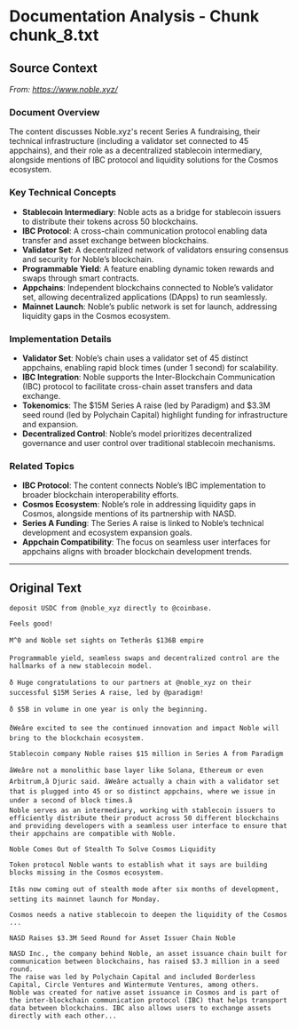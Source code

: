 # Documentation Analysis - Chunk chunk_8.txt

## Source Context
*From: https://www.noble.xyz/*

### Document Overview  
The content discusses Noble.xyz's recent Series A fundraising, their technical infrastructure (including a validator set connected to 45 appchains), and their role as a decentralized stablecoin intermediary, alongside mentions of IBC protocol and liquidity solutions for the Cosmos ecosystem.  

### Key Technical Concepts  
- **Stablecoin Intermediary**: Noble acts as a bridge for stablecoin issuers to distribute their tokens across 50 blockchains.  
- **IBC Protocol**: A cross-chain communication protocol enabling data transfer and asset exchange between blockchains.  
- **Validator Set**: A decentralized network of validators ensuring consensus and security for Noble’s blockchain.  
- **Programmable Yield**: A feature enabling dynamic token rewards and swaps through smart contracts.  
- **Appchains**: Independent blockchains connected to Noble’s validator set, allowing decentralized applications (DApps) to run seamlessly.  
- **Mainnet Launch**: Noble’s public network is set for launch, addressing liquidity gaps in the Cosmos ecosystem.  

### Implementation Details  
- **Validator Set**: Noble’s chain uses a validator set of 45 distinct appchains, enabling rapid block times (under 1 second) for scalability.  
- **IBC Integration**: Noble supports the Inter-Blockchain Communication (IBC) protocol to facilitate cross-chain asset transfers and data exchange.  
- **Tokenomics**: The $15M Series A raise (led by Paradigm) and $3.3M seed round (led by Polychain Capital) highlight funding for infrastructure and expansion.  
- **Decentralized Control**: Noble’s model prioritizes decentralized governance and user control over traditional stablecoin mechanisms.  

### Related Topics  
- **IBC Protocol**: The content connects Noble’s IBC implementation to broader blockchain interoperability efforts.  
- **Cosmos Ecosystem**: Noble’s role in addressing liquidity gaps in Cosmos, alongside mentions of its partnership with NASD.  
- **Series A Funding**: The Series A raise is linked to Noble’s technical development and ecosystem expansion goals.  
- **Appchain Compatibility**: The focus on seamless user interfaces for appchains aligns with broader blockchain development trends.

---

## Original Text
```
deposit USDC from @noble_xyz directly to @coinbase.

Feels good!

M^0 and Noble set sights on Tetherâs $136B empire

Programmable yield, seamless swaps and decentralized control are the hallmarks of a new stablecoin model.

ð Huge congratulations to our partners at @noble_xyz on their successful $15M Series A raise, led by @paradigm! 

ð $5B in volume in one year is only the beginning.

ðWeâre excited to see the continued innovation and impact Noble will bring to the blockchain ecosystem.

Stablecoin company Noble raises $15 million in Series A from Paradigm

âWeâre not a monolithic base layer like Solana, Ethereum or even Arbitrum,â Djuric said. âWeâre actually a chain with a validator set that is plugged into 45 or so distinct appchains, where we issue in under a second of block times.â 
Noble serves as an intermediary, working with stablecoin issuers to efficiently distribute their product across 50 different blockchains and providing developers with a seamless user interface to ensure that their appchains are compatible with Noble.

Noble Comes Out of Stealth To Solve Cosmos Liquidity

Token protocol Noble wants to establish what it says are building blocks missing in the Cosmos ecosystem.

Itâs now coming out of stealth mode after six months of development, setting its mainnet launch for Monday.

Cosmos needs a native stablecoin to deepen the liquidity of the Cosmos ...

NASD Raises $3.3M Seed Round for Asset Issuer Chain Noble

NASD Inc., the company behind Noble, an asset issuance chain built for communication between blockchains, has raised $3.3 million in a seed round.
The raise was led by Polychain Capital and included Borderless Capital, Circle Ventures and Wintermute Ventures, among others.
Noble was created for native asset issuance in Cosmos and is part of the inter-blockchain communication protocol (IBC) that helps transport data between blockchains. IBC also allows users to exchange assets directly with each other...

```